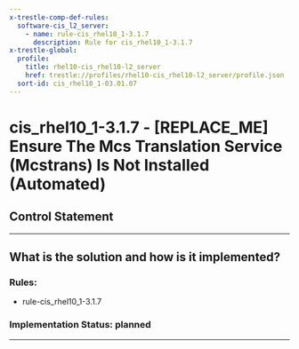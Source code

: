 ```yaml
---
x-trestle-comp-def-rules:
  software-cis_l2_server:
    - name: rule-cis_rhel10_1-3.1.7
      description: Rule for cis_rhel10_1-3.1.7
x-trestle-global:
  profile:
    title: rhel10-cis_rhel10-l2_server
    href: trestle://profiles/rhel10-cis_rhel10-l2_server/profile.json
  sort-id: cis_rhel10_1-03.01.07
---
```


# cis_rhel10_1-3.1.7 - \[REPLACE_ME\] Ensure The Mcs Translation Service (Mcstrans) Is Not Installed (Automated)

## Control Statement

______________________________________________________________________

## What is the solution and how is it implemented?

<!-- For implementation status enter one of: implemented, partial, planned, alternative, not-applicable -->

<!-- Note that the list of rules under ### Rules: is read-only and changes will not be captured after assembly to JSON -->

<!-- Add control implementation description here for control: cis_rhel10_1-3.1.7 -->

### Rules:

  - rule-cis_rhel10_1-3.1.7

### Implementation Status: planned

______________________________________________________________________

